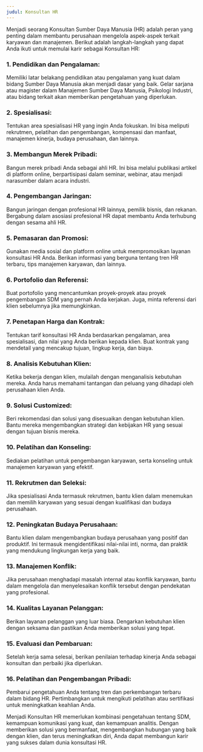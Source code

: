 ```yaml
---
judul: Konsultan HR
---
```


Menjadi seorang Konsultan Sumber Daya Manusia (HR) adalah peran yang penting dalam membantu perusahaan mengelola aspek-aspek terkait karyawan dan manajemen. Berikut adalah langkah-langkah yang dapat Anda ikuti untuk memulai karir sebagai Konsultan HR:

### 1. **Pendidikan dan Pengalaman:**

Memiliki latar belakang pendidikan atau pengalaman yang kuat dalam bidang Sumber Daya Manusia akan menjadi dasar yang baik. Gelar sarjana atau magister dalam Manajemen Sumber Daya Manusia, Psikologi Industri, atau bidang terkait akan memberikan pengetahuan yang diperlukan.

### 2. **Spesialisasi:**

Tentukan area spesialisasi HR yang ingin Anda fokuskan. Ini bisa meliputi rekrutmen, pelatihan dan pengembangan, kompensasi dan manfaat, manajemen kinerja, budaya perusahaan, dan lainnya.

### 3. **Membangun Merek Pribadi:**

Bangun merek pribadi Anda sebagai ahli HR. Ini bisa melalui publikasi artikel di platform online, berpartisipasi dalam seminar, webinar, atau menjadi narasumber dalam acara industri.

### 4. **Pengembangan Jaringan:**

Bangun jaringan dengan profesional HR lainnya, pemilik bisnis, dan rekanan. Bergabung dalam asosiasi profesional HR dapat membantu Anda terhubung dengan sesama ahli HR.

### 5. **Pemasaran dan Promosi:**

Gunakan media sosial dan platform online untuk mempromosikan layanan konsultasi HR Anda. Berikan informasi yang berguna tentang tren HR terbaru, tips manajemen karyawan, dan lainnya.

### 6. **Portofolio dan Referensi:**

Buat portofolio yang mencantumkan proyek-proyek atau proyek pengembangan SDM yang pernah Anda kerjakan. Juga, minta referensi dari klien sebelumnya jika memungkinkan.

### 7. **Penetapan Harga dan Kontrak:**

Tentukan tarif konsultasi HR Anda berdasarkan pengalaman, area spesialisasi, dan nilai yang Anda berikan kepada klien. Buat kontrak yang mendetail yang mencakup tujuan, lingkup kerja, dan biaya.

### 8. **Analisis Kebutuhan Klien:**

Ketika bekerja dengan klien, mulailah dengan menganalisis kebutuhan mereka. Anda harus memahami tantangan dan peluang yang dihadapi oleh perusahaan klien Anda.

### 9. **Solusi Customized:**

Beri rekomendasi dan solusi yang disesuaikan dengan kebutuhan klien. Bantu mereka mengembangkan strategi dan kebijakan HR yang sesuai dengan tujuan bisnis mereka.

### 10. **Pelatihan dan Konseling:**

Sediakan pelatihan untuk pengembangan karyawan, serta konseling untuk manajemen karyawan yang efektif.

### 11. **Rekrutmen dan Seleksi:**

Jika spesialisasi Anda termasuk rekrutmen, bantu klien dalam menemukan dan memilih karyawan yang sesuai dengan kualifikasi dan budaya perusahaan.

### 12. **Peningkatan Budaya Perusahaan:**

Bantu klien dalam mengembangkan budaya perusahaan yang positif dan produktif. Ini termasuk mengidentifikasi nilai-nilai inti, norma, dan praktik yang mendukung lingkungan kerja yang baik.

### 13. **Manajemen Konflik:**

Jika perusahaan menghadapi masalah internal atau konflik karyawan, bantu dalam mengelola dan menyelesaikan konflik tersebut dengan pendekatan yang profesional.

### 14. **Kualitas Layanan Pelanggan:**

Berikan layanan pelanggan yang luar biasa. Dengarkan kebutuhan klien dengan seksama dan pastikan Anda memberikan solusi yang tepat.

### 15. **Evaluasi dan Pembaruan:**

Setelah kerja sama selesai, berikan penilaian terhadap kinerja Anda sebagai konsultan dan perbaiki jika diperlukan.

### 16. **Pelatihan dan Pengembangan Pribadi:**

Pembarui pengetahuan Anda tentang tren dan perkembangan terbaru dalam bidang HR. Pertimbangkan untuk mengikuti pelatihan atau sertifikasi untuk meningkatkan keahlian Anda.

Menjadi Konsultan HR memerlukan kombinasi pengetahuan tentang SDM, kemampuan komunikasi yang kuat, dan kemampuan analitis. Dengan memberikan solusi yang bermanfaat, mengembangkan hubungan yang baik dengan klien, dan terus meningkatkan diri, Anda dapat membangun karir yang sukses dalam dunia konsultasi HR.
